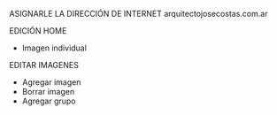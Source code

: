 ASIGNARLE LA DIRECCIÓN DE INTERNET
arquitectojosecostas.com.ar

EDICIÓN HOME
- Imagen individual

EDITAR IMAGENES
- Agregar imagen
- Borrar imagen
- Agregar grupo
